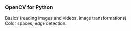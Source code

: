 ### OpenCV for Python
Basics (reading images and videos, image transformations) <br>
Color spaces, edge detection.

